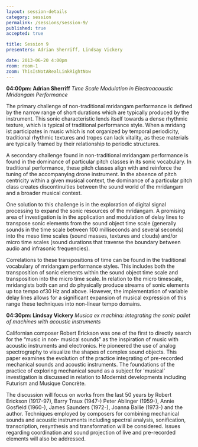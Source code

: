 ```yaml
---
layout: session-details
category: session
permalink: /sessions/session-9/
published: true
accepted: true

title: Session 9
presenters: Adrian Sherriff, Lindsay Vickery

date: 2013-06-20 4:00pm
room: room-1
zoom: ThisIsNotARealLinkRightNow
---
```


**04:00pm: Adrian Sherriff**
_Time Scale Modulation in Electroacoustic Mridangam Performance_

The primary challenge of non-traditional mridangam performance is defined by the narrow range of short durations which are typically produced by the instrument. This sonic characteristic lends itself towards a dense rhythmic texture, which is typical of traditional performance style. When a mridang ist participates in music which is not organized by temporal periodicity, traditional rhythmic textures and tropes can lack vitality, as these materials are typically framed by their relationship to periodic structures.  

A secondary challenge found in non-traditional mridangam performance is found in the dominance of particular pitch classes in its sonic vocabulary. In traditional performance, these pitch classes align with and reinforce the tuning of the accompanying drone instrument. In the absence of pitch centricity within a given musical context, the dominance of a particular pitch class creates discontinuities between the sound world of the mridangam and a broader musical context.  

One solution to this challenge is in the exploration of digital signal processing to expand the sonic resources of the mridangam. A promising area of investigation is in the application and modulation of delay lines to transpose sonic elements from the sound object time scale (generally sounds in the time scale between 100 milliseconds and several seconds) into the meso time scales (sound masses, textures and clouds) and/or micro time scales (sound durations that traverse the boundary between audio and infrasonic frequencies). 

Correlations to these transpositions of time can be found in the traditional vocabulary of mridangam performance styles. This includes both the transposition of sonic elements within the sound object time scale and transposition into the micro time scale. In relation to the micro timescale, mridangists both can and do physically produce streams of sonic elements up toa tempo of30 Hz and above. However, the implementation of variable delay lines allows for a significant expansion of musical expression of this range these techniques into non-linear tempo domains.  

**04:30pm: Lindsay Vickery**
_Musica ex machina: integrating the sonic pallet of machines with acoustic instruments_

Californian composer Robert Erickson was one of the first to directly search for the “music in non- musical sounds” as the inspiration of music with acoustic instruments and electronics. He pioneered the use of analog spectrography to visualize the shapes of complex sound objects. This paper examines the evolution of the practice integrating of pre-recorded mechanical sounds and acoustic instruments. The foundations of the practice of exploring mechanical sound as a subject for 'musical' investigation is discussed in relation to Modernist developments including Futurism and Musique Concrète.  

The discussion will focus on works from the last 50 years by Robert Erickson (1917-97), Barry Traux (1947-) Peter Ablinger (1959-), Annie Gosfield (1960-), James Saunders (1972-), Joanna Bailie (1973-) and the author. Techniques employed by composers for combining mechanical sounds and acoustic instruments including spectral analysis, sonification, transcription, resynthesis and transformation will be considered. Issues regarding coordination and sound projection of live and pre-recorded elements will also be addressed.  

